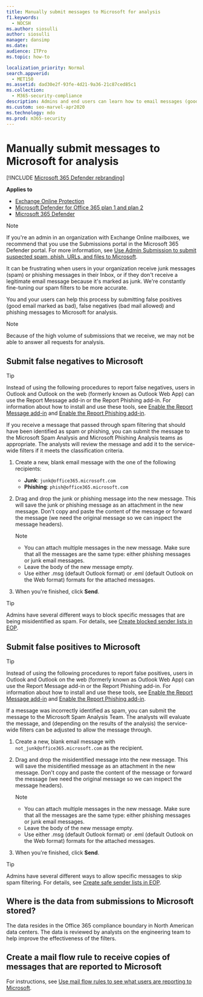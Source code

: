 ```yaml
---
title: Manually submit messages to Microsoft for analysis
f1.keywords: 
  - NOCSH
ms.author: siosulli
author: siosulli
manager: dansimp
ms.date: 
audience: ITPro
ms.topic: how-to

localization_priority: Normal
search.appverid: 
  - MET150
ms.assetid: dad30e2f-93fe-4d21-9a36-21c87ced85c1
ms.collection: 
  - M365-security-compliance
description: Admins and end users can learn how to email messages (good mail marked as bad or bad mail allowed) to Microsoft for analysis.
ms.custom: seo-marvel-apr2020
ms.technology: mdo
ms.prod: m365-security
---
```


# Manually submit messages to Microsoft for analysis

[!INCLUDE [Microsoft 365 Defender rebranding](../includes/microsoft-defender-for-office.md)]

**Applies to**
- [Exchange Online Protection](exchange-online-protection-overview.md)
- [Microsoft Defender for Office 365 plan 1 and plan 2](defender-for-office-365.md)
- [Microsoft 365 Defender](../defender/microsoft-365-defender.md)

> [!NOTE]
> If you're an admin in an organization with Exchange Online mailboxes, we recommend that you use the Submissions portal in the Microsoft 365 Defender portal. For more information, see [Use Admin Submission to submit suspected spam, phish, URLs, and files to Microsoft](admin-submission.md).

It can be frustrating when users in your organization receive junk messages (spam) or phishing messages in their Inbox, or if they don't receive a legitimate email message because it's marked as junk. We're constantly fine-tuning our spam filters to be more accurate.

You and your users can help this process by submitting false positives (good email marked as bad), false negatives (bad mail allowed) and phishing messages to Microsoft for analysis.

> [!NOTE]
> Because of the high volume of submissions that we receive, we may not be able to answer all requests for analysis.

## Submit false negatives to Microsoft

> [!TIP]
> Instead of using the following procedures to report false negatives, users in Outlook and Outlook on the web (formerly known as Outlook Web App) can use the Report Message add-in or the Report Phishing add-in. For information about how to install and use these tools, see [Enable the Report Message add-in](enable-the-report-message-add-in.md) and [Enable the Report Phishing add-in](enable-the-report-phish-add-in.md).

If you receive a message that passed through spam filtering that should have been identified as spam or phishing, you can submit the message to the Microsoft Spam Analysis and Microsoft Phishing Analysis teams as appropriate. The analysts will review the message and add it to the service-wide filters if it meets the classification criteria.

1. Create a new, blank email message with the one of the following recipients:

   - **Junk**: `junk@office365.microsoft.com`
   - **Phishing**: `phish@office365.microsoft.com`

2. Drag and drop the junk or phishing message into the new message. This will save the junk or phishing message as an attachment in the new message. Don't copy and paste the content of the message or forward the message (we need the original message so we can inspect the message headers).

   > [!NOTE]
   >
   > - You can attach multiple messages in the new message. Make sure that all the messages are the same type: either phishing messages or junk email messages.
   > - Leave the body of the new message empty.
   > - Use either .msg (default Outlook format) or .eml (default Outlook on the Web format) formats for the attached messages.

3. When you're finished, click **Send**.

> [!TIP]
> Admins have several different ways to block specific messages that are being misidentified as spam. For details, see [Create blocked sender lists in EOP](create-block-sender-lists-in-office-365.md).

## Submit false positives to Microsoft

> [!TIP]
> Instead of using the following procedures to report false positives, users in Outlook and Outlook on the web (formerly known as Outlook Web App) can use the Report Message add-in or the Report Phishing add-in. For information about how to install and use these tools, see [Enable the Report Message add-in](enable-the-report-message-add-in.md) and [Enable the Report Phishing add-in](enable-the-report-phish-add-in.md).

If a message was incorrectly identified as spam, you can submit the message to the Microsoft Spam Analysis Team. The analysts will evaluate the message, and (depending on the results of the analysis) the service-wide filters can be adjusted to allow the message through.

1. Create a new, blank email message with `not_junk@office365.microsoft.com` as the recipient.

2. Drag and drop the misidentified message into the new message. This will save the misidentified message as an attachment in the new message. Don't copy and paste the content of the message or forward the message (we need the original message so we can inspect the message headers).

   > [!NOTE]
   >
   > - You can attach multiple messages in the new message. Make sure that all the messages are the same type: either phishing messages or junk email messages.
   > - Leave the body of the new message empty.
   > - Use either .msg (default Outlook format) or .eml (default Outlook on the Web format) formats for the attached messages.

3. When you're finished, click **Send**.

> [!TIP]
> Admins have several different ways to allow specific messages to skip spam filtering. For details, see [Create safe sender lists in EOP](create-safe-sender-lists-in-office-365.md).

## Where is the data from submissions to Microsoft stored?

The data resides in the Office 365 compliance boundary in North American data centers. The data is reviewed by analysts on the engineering team to help improve the effectiveness of the filters.

## Create a mail flow rule to receive copies of messages that are reported to Microsoft

For instructions, see [Use mail flow rules to see what users are reporting to Microsoft](/exchange/security-and-compliance/mail-flow-rules/use-rules-to-see-what-users-are-reporting-to-microsoft).
